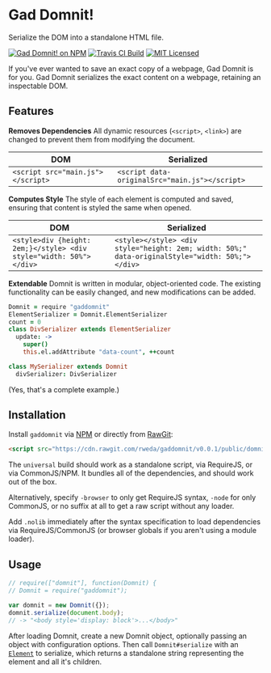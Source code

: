 # Gad Domnit!
Serialize the DOM into a standalone HTML file.

[![Gad Domnit! on NPM](https://img.shields.io/npm/v/gaddomnit.svg)](https://www.npmjs.com/package/gaddomnit)
[![Travis CI Build](https://img.shields.io/travis/rweda/gaddomnit.svg)](https://travis-ci.org/rweda/gaddomnit)
[![MIT Licensed](https://img.shields.io/github/license/rweda/gaddomnit.svg?style=plastic)](https://github.com/rweda/gaddomnit/blob/master/LICENSE)

If you've ever wanted to save an exact copy of a webpage, Gad Domnit is for you.
Gad Domnit serializes the exact content on a webpage, retaining an inspectable DOM.

## Features

**Removes Dependencies** All dynamic resources (`<script>`, `<link>`) are changed to prevent them from modifying the
document.

| DOM | Serialized |
| --- | ---------- |
| `<script src="main.js"></script>` | `<script data-originalSrc="main.js"></script>` |

**Computes Style** The style of each element is computed and saved, ensuring that content is styled the same when
opened.

| DOM | Serialized |
| --- | ---------- |
| `<style>div {height: 2em;}</style> <div style="width: 50%"></div>` | `<style></style> <div style="height: 2em; width: 50%;" data-originalStyle="width: 50%;"></div>` |

**Extendable** Domnit is written in modular, object-oriented code.  The existing functionality can be easily changed,
and new modifications can be added.

```coffee
Domnit = require "gaddomnit"
ElementSerializer = Domnit.ElementSerializer
count = 0
class DivSerializer extends ElementSerializer
  update: ->
    super()
    this.el.addAttribute "data-count", ++count

class MySerializer extends Domnit
  divSerializer: DivSerializer
```
(Yes, that's a complete example.)

## Installation

Install `gaddomnit` via [NPM](https://www.npmjs.com/) or directly from [RawGit](http://rawgit.com/):

```html
<script src="https://cdn.rawgit.com/rweda/gaddomnit/v0.0.1/public/domnit-universal.min.js"></script>
```

The `universal` build should work as a standalone script, via RequireJS, or via CommonJS/NPM.
It bundles all of the dependencies, and should work out of the box.

Alternatively, specify `-browser` to only get RequireJS syntax, `-node` for only CommonJS, or no suffix at all to get
a raw script without any loader.

Add `.nolib` immediately after the syntax specification to load dependencies via RequireJS/CommonJS (or browser globals
if you aren't using a module loader).

## Usage

```js
// require(["domnit"], function(Domnit) {
// Domnit = require("gaddomnit");

var domnit = new Domnit({});
domnit.serialize(document.body);
// -> "<body style='display: block'>...</body>"
```

After loading Domnit, create a new Domnit object, optionally passing an object with configuration options.
Then call `Domnit#serialize` with an [`Element`](https://developer.mozilla.org/en-US/docs/Web/API/Element) to
serialize, which returns a standalone string representing the element and all it's children.

